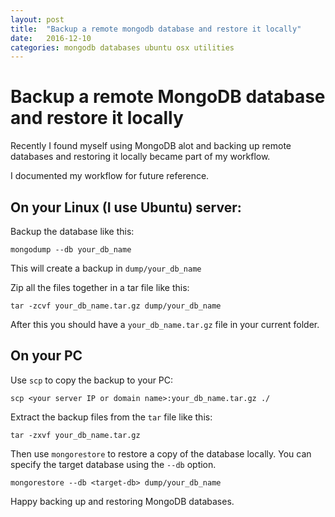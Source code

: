 ```yaml
---
layout: post
title:  "Backup a remote mongodb database and restore it locally"
date:   2016-12-10
categories: mongodb databases ubuntu osx utilities
---
```


# Backup a remote MongoDB database and restore it locally

Recently I found myself using MongoDB alot and backing up remote databases and restoring it locally became part of my workflow.

I documented my workflow for future reference.

## On your Linux (I use Ubuntu) server:

Backup the database like this:

`mongodump --db your_db_name`

This will create a backup in `dump/your_db_name`

Zip all the files together in a tar file like this:

`tar -zcvf your_db_name.tar.gz dump/your_db_name`

After this you should have a `your_db_name.tar.gz` file in your current folder.

## On your PC

Use `scp` to copy the backup to your PC:

`scp <your server IP or domain name>:your_db_name.tar.gz ./`

Extract the backup files from the `tar` file like this:

`tar -zxvf your_db_name.tar.gz`

Then use `mongorestore` to restore a copy of the database locally. You can specify the target database using the `--db` option.

`mongorestore --db <target-db> dump/your_db_name`

Happy backing up and restoring MongoDB databases.
